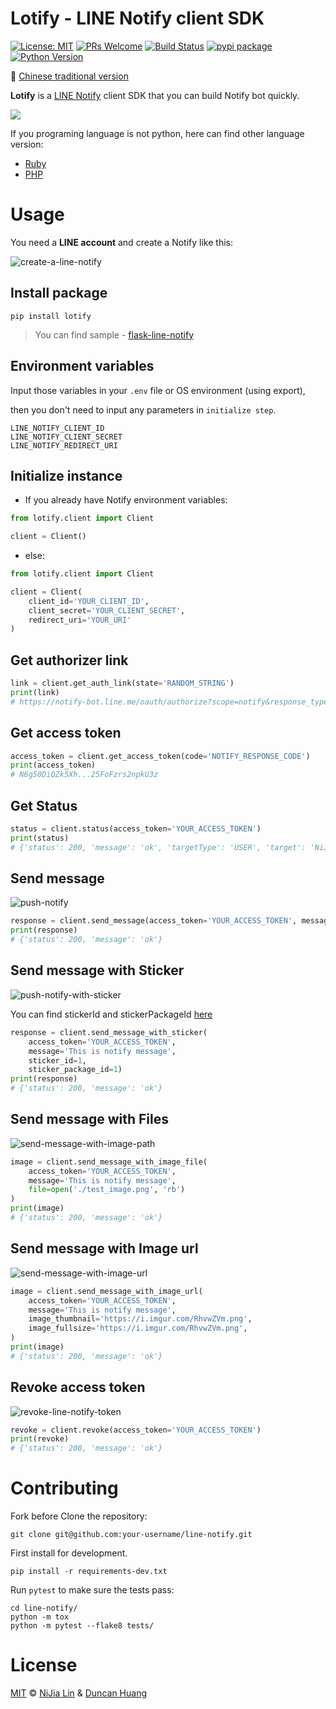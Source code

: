 # Lotify - LINE Notify client SDK

[![License: MIT](https://img.shields.io/badge/License-MIT-blue.svg)](https://opensource.org/licenses/MIT)
[![PRs Welcome](https://img.shields.io/badge/PRs-welcome-brightgreen.svg)](https://github.com/louis70109/line-notify#contributing)
[![Build Status](https://travis-ci.com/louis70109/lotify.svg?branch=master)](https://travis-ci.org/louis70109/lotify)
[![pypi package](https://badge.fury.io/py/lotify.svg)](https://badge.fury.io/py/lotify)
[![Python Version](https://img.shields.io/badge/Python-%3E%3D%203.5-blue.svg)](https://badge.fury.io/py/lotify)

📖 [Chinese traditional version](https://github.com/louis70109/lotify/blob/master/README-zh_TW.md)

**Lotify** is a [LINE Notify](https://notify-bot.line.me/doc/en/) client SDK that you can build Notify bot quickly.

![](https://i.imgur.com/Rms5ZNG.png)

If you programing language is not python, here can find other language version:

- [Ruby](https://github.com/etrex/lotify)
- [PHP](https://github.com/eric0324/lotify)

# Usage

You need a **LINE account** and create a Notify like this:

![create-a-line-notify](https://i.imgur.com/m9q4jLOl.png)

## Install package

```
pip install lotify
```

> You can find sample - [flask-line-notify](https://github.com/louis70109/flask-line-notify)

## Environment variables

Input those variables in your `.env` file or OS environment (using export),

then you don't need to input any parameters in `initialize step`.

```
LINE_NOTIFY_CLIENT_ID
LINE_NOTIFY_CLIENT_SECRET
LINE_NOTIFY_REDIRECT_URI
```

## Initialize instance

- If you already have Notify environment variables:

```python
from lotify.client import Client

client = Client()
```

- else:

```python
from lotify.client import Client

client = Client(
    client_id='YOUR_CLIENT_ID',
    client_secret='YOUR_CLIENT_SECRET',
    redirect_uri='YOUR_URI'
)
```

## Get authorizer link

```python
link = client.get_auth_link(state='RANDOM_STRING')
print(link)
# https://notify-bot.line.me/oauth/authorize?scope=notify&response_type=code&client_id=QxUxF..........i51eITH&redirect_uri=http%3A%2F%2Flocalhost%3A5000%2Fnotify&state=foo
```

## Get access token

```python
access_token = client.get_access_token(code='NOTIFY_RESPONSE_CODE')
print(access_token)
# N6g50DiQZk5Xh...25FoFzrs2npkU3z
```

## Get Status

```python
status = client.status(access_token='YOUR_ACCESS_TOKEN')
print(status)
# {'status': 200, 'message': 'ok', 'targetType': 'USER', 'target': 'NiJia Lin'}
```

## Send message

![push-notify](https://i.imgur.com/RhvwZVm.png)

```python
response = client.send_message(access_token='YOUR_ACCESS_TOKEN', message='This is notify message')
print(response)
# {'status': 200, 'message': 'ok'}
```

## Send message with Sticker

![push-notify-with-sticker](https://i.imgur.com/EWpZahk.png)

You can find stickerId and stickerPackageId [here](https://devdocs.line.me/files/sticker_list.pdf)

```python
response = client.send_message_with_sticker(
    access_token='YOUR_ACCESS_TOKEN',
    message='This is notify message',
    sticker_id=1,
    sticker_package_id=1)
print(response)
# {'status': 200, 'message': 'ok'}
```

## Send message with Files

![send-message-with-image-path](https://i.imgur.com/ESCrk8b.png)

```python
image = client.send_message_with_image_file(
    access_token='YOUR_ACCESS_TOKEN',
    message='This is notify message',
    file=open('./test_image.png', 'rb')
)
print(image)
# {'status': 200, 'message': 'ok'}
```

## Send message with Image url

![send-message-with-image-url](https://i.imgur.com/0Lxatu9.png)

```python
image = client.send_message_with_image_url(
    access_token='YOUR_ACCESS_TOKEN',
    message='This is notify message',
    image_thumbnail='https://i.imgur.com/RhvwZVm.png',
    image_fullsize='https://i.imgur.com/RhvwZVm.png',
)
print(image)
# {'status': 200, 'message': 'ok'}
```

## Revoke access token

![revoke-line-notify-token](https://i.imgur.com/7GAAzOi.png)

```python
revoke = client.revoke(access_token='YOUR_ACCESS_TOKEN')
print(revoke)
# {'status': 200, 'message': 'ok'}
```

# Contributing

Fork before Clone the repository:

```
git clone git@github.com:your-username/line-notify.git
```

First install for development.

```
pip install -r requirements-dev.txt
```

Run `pytest` to make sure the tests pass:

```
cd line-notify/
python -m tox
python -m pytest --flake8 tests/
```

# License

[MIT](https://github.com/louis70109/line-notify/blob/master/LICENSE) © [NiJia Lin](https://nijialin.com/about/) & [Duncan Huang](https://github.com/ragnaok)
